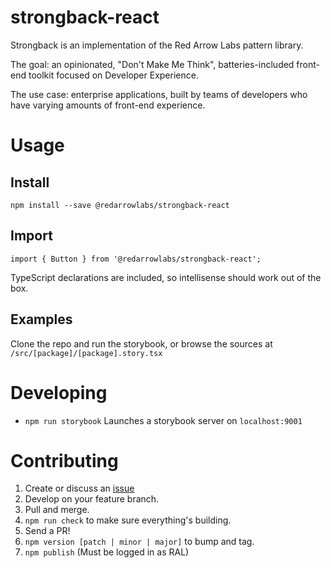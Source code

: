 # strongback-react
Strongback is an implementation of the Red Arrow Labs pattern library.

The goal: an opinionated, "Don't Make Me Think", batteries-included front-end toolkit focused on Developer Experience.

The use case: enterprise applications, built by teams of developers who
have varying amounts of front-end experience.

# Usage

## Install
`npm install --save @redarrowlabs/strongback-react`
## Import
`import { Button } from '@redarrowlabs/strongback-react';`

TypeScript declarations are included, so intellisense should work
out of the box. 

## Examples
Clone the repo and run the storybook, 
or browse the sources at `/src/[package]/[package].story.tsx`

# Developing
- `npm run storybook` Launches a storybook server on `localhost:9001`

# Contributing
1. Create or discuss an [issue](https://github.com/redarrowlabs/strongback/issues)
1. Develop on your feature branch.
1. Pull and merge.
1. `npm run check` to make sure everything's building.
1. Send a PR!
1. `npm version [patch | minor | major]` to bump and tag.
1. `npm publish` (Must be logged in as RAL)
